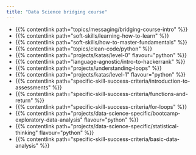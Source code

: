 ```yaml
---
title: "Data Science bridging course"
---
```


- {{% contentlink path="topics/messaging/bridging-course-intro" %}}
- {{% contentlink path="soft-skills/learning-how-to-learn" %}}
- {{% contentlink path="soft-skills/how-to-master-fundamentals" %}}
- {{% contentlink path="topics/clean-code/python" %}}
- {{% contentlink path="projects/katas/level-0" flavour="python" %}}
- {{% contentlink path="language-agnostic/intro-to-hackerrank" %}}
- {{% contentlink path="projects/understanding-loops" %}}
- {{% contentlink path="projects/katas/level-1" flavour="python" %}}
- {{% contentlink path="specific-skill-success-criteria/introduction-to-assessments" %}}
- {{% contentlink path="specific-skill-success-criteria/functions-and-return" %}}
- {{% contentlink path="specific-skill-success-criteria/for-loops" %}}
- {{% contentlink path="projects/data-science-specific/bootcamp-exploratory-data-analysis" flavour="python" %}}
- {{% contentlink path="projects/data-science-specific/statistical-thinking" flavour="python" %}}
- {{% contentlink path="specific-skill-success-criteria/basic-data-analysis" %}}






